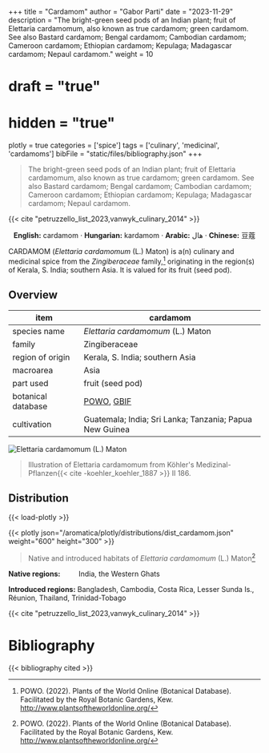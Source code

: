 +++
title = "Cardamom"
author = "Gabor Parti"
date = "2023-11-29"
description = "The bright-green seed pods of an Indian plant; fruit of Elettaria cardamomum, also known as true cardamom; green cardamom. See also Bastard cardamom; Bengal cardamom; Cambodian cardamom; Cameroon cardamom; Ethiopian cardamom; Kepulaga; Madagascar cardamom; Nepaul cardamom."
weight = 10
# draft = "true"
# hidden = "true"
plotly = true
categories = ['spice']
tags = ['culinary', 'medicinal', 'cardamoms']
bibFile = "static/files/bibliography.json"
+++

>The bright-green seed pods of an Indian plant; fruit of Elettaria cardamomum, also known as true cardamom; green cardamom. See also Bastard cardamom; Bengal cardamom; Cambodian cardamom; Cameroon cardamom; Ethiopian cardamom; Kepulaga; Madagascar cardamom; Nepaul cardamom.

{{< cite "petruzzello_list_2023,vanwyk_culinary_2014" >}}

<center>

**English:** cardamom · **Hungarian:** kardamom · **Arabic:** <span class="arabic-text" dir="rtl">هال</span> · **Chinese:** <span class="traditional-chinese-text">豆蔻</span> 

</center>

CARDAMOM (*Elettaria cardamomum* (L.) Maton) is a(n) culinary and medicinal spice from the *Zingiberaceae* family,[^powo] originating in the region(s) of Kerala, S. India; southern Asia. It is valued for its fruit (seed pod).

[^powo]: POWO. (2022). Plants of the World Online (Botanical Database). Facilitated by the Royal Botanic Gardens, Kew. http://www.plantsoftheworldonline.org/

## Overview

|       item       |                                             cardamom                                            |
|------------------|-------------------------------------------------------------------------------------------------|
|   species name   |                                *Elettaria cardamomum* (L.) Maton                                |
|      family      |                                          Zingiberaceae                                          |
| region of origin |                                 Kerala, S. India; southern Asia                                 |
|     macroarea    |                                               Asia                                              |
|     part used    |                                         fruit (seed pod)                                        |
|botanical database|[POWO](https://powo.science.kew.org/taxon/796556-1), [GBIF](https://www.gbif.org/species/2759871)|
|    cultivation   |                     Guatemala; India; Sri Lanka; Tanzania; Papua New Guinea                     |

![*Elettaria cardamomum* (L.) Maton](/images/illustrations/cardamom.png?width=40rem "Illustration of Elettaria cardamomum from Köhler's Medizinal-Pflanzen")

>Illustration of Elettaria cardamomum from Köhler's Medizinal-Pflanzen{{< cite -koehler_koehler_1887 >}} II 186.

## Distribution

{{< load-plotly >}}

{{< plotly json="/aromatica/plotly/distributions/dist_cardamom.json" weight="600" height="300" >}}

>Native and introduced habitats of *Elettaria cardamomum* (L.) Maton[^powo]

<p style="text-align:left;">

**Native regions:** &ensp; &ensp; &ensp; India, the Western Ghats

**Introduced regions:** Bangladesh, Cambodia, Costa Rica, Lesser Sunda Is., Réunion, Thailand, Trinidad-Tobago

</p>

{{< cite "petruzzello_list_2023,vanwyk_culinary_2014" >}}



# Bibliography

{{< bibliography cited >}}

